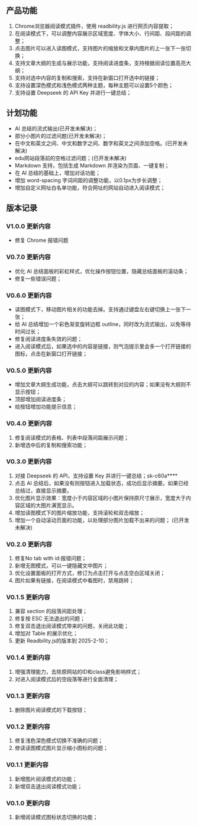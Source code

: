 ## 产品功能
1. Chrome浏览器阅读模式插件，使用 readbility.js 进行网页内容提取；
2. 在阅读模式下，可以调整内容展示区域宽度、字体大小、行间距、段间距的调整；
3. 点击图片可以进入读图模式，支持图片的缩放和文章内图片的上一张下一张切换；
4. 支持文章大纲的生成与展示功能，支持阅读进度条，支持根据阅读位置高亮大纲；
5. 支持对选中内容的复制和搜索，支持在新窗口打开选中的链接；
6. 支持设置深色模式和浅色模式两种主题，每种主题可以设置5个颜色；
7. 支持设置 Deepseek 的 API Key 并进行一键总结；


## 计划功能
* AI 总结的流式输出(已开发未解决)；
* 部分小图片的过滤问题(已开发未解决)；
* 在中文和英文之间、中文和数字之间、数字和英文之间添加空格。(已开发未解决)
* edu网站段落前的空格过滤问题；(已开发未解决)
* Markdown 支持，包括生成 Markdown 并渲染为页面、一键复制；
* 在 AI 总结的基础上，增加对话功能；
* 增加 word-spacing 字词间距的调整功能，以0.1px为步长调整；
* 增加自定义网址白名单功能，符合网址的网站自动进入阅读模式；



## 版本记录

### V1.0.0 更新内容
* 修复 Chrome 报错问题


### V0.7.0 更新内容
* 优化 AI 总结面板的彩虹样式，优化操作按钮位置，隐藏总结面板的滚动条；
* 修复一些错误问题；


### V0.6.0 更新内容
* 读图模式下，移动图片相关的功能去掉。支持通过键盘左右键切换上一张下一张；
* 给 AI 总结增加一个彩色渐变旋转边框 outline，同时改为流式输出，以免等待时间过长；
* 修复阅读进度条失效的问题；
* 进入阅读模式后，如果选中的内容是链接，则气泡提示里会多一个打开链接的图标，点击在新窗口打开链接；


### V0.5.0 更新内容
* 增加文章大纲生成功能，点击大纲可以跳转到对应的内容；如果没有大纲则不显示按钮；
* 顶部增加阅读进度条；
* 给按钮增加功能提示信息；


### V0.4.0 更新内容
1. 修复阅读模式的表格、列表中段落间距展示问题；
2. 新增选中后的复制和搜索功能；


### V0.3.0 更新内容
1. 对接 Deepseek 的 API，支持设置 Key 并进行一键总结；sk-c60a****
2. 点击 AI 总结后，如果没有则按钮进入加载状态，成功后显示摘要。如果已经总结过，直接显示摘要。
3. 优化图片显示效果：宽度小于内容区域的小图片保持原尺寸展示，宽度大于内容区域的大图片满宽显示。
4. 增加读图模式下的图片缩放功能，支持滚轮和双击缩放；
5. 增加一个自动滚动页面的功能，以处理部分图片加载不出来的问题； (已开发未解决)


### V0.2.0 更新内容
1. 修复No tab with id:报错问题；
2. 新增无图模式，可以一键隐藏文中图片；
3. 优化设置面板的打开方式，修订为点击打开与点击空白区域关闭；
4. 图片如果有链接，在阅读模式中看图时，禁用跳转；


### V0.1.5 更新内容
1. 兼容 section 的段落间距处理；
2. 修复按 ESC 无法退出的问题；
3. 修复双击退出阅读模式带来的问题，关闭此功能；
4. 增加对 Table 的展示优化；
5. 更新 Readbility.js的版本到 2025-2-10；


### V0.1.4 更新内容
1. 增强清理能力，去除原网站的ID和class避免影响样式；
2. 对进入阅读模式后的空段落等进行全面清理；


### V0.1.3 更新内容
1. 删除图片阅读模式的下载按钮；


### V0.1.2 更新内容
1. 修复浅色深色模式切换不准确的问题；
2. 修读读图模式图片显示缩小图标的问题；


### V0.1.1 更新内容
1. 新增图片阅读模式的功能；
2. 新增双击退出阅读模式功能；


### V0.1.0 更新内容
1. 新增阅读模式图标状态切换的功能；